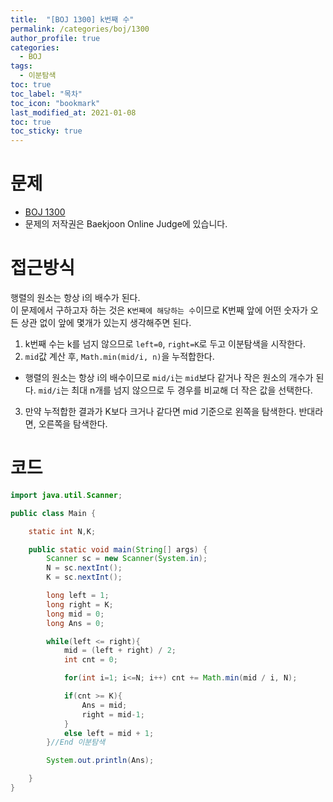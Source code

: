 ```yaml
---
title:  "[BOJ 1300] k번째 수"
permalink: /categories/boj/1300
author_profile: true
categories:
  - BOJ
tags:
  - 이분탐색
toc: true
toc_label: "목차"
toc_icon: "bookmark"
last_modified_at: 2021-01-08
toc: true
toc_sticky: true
---
```

# 문제
* [BOJ 1300](https://www.acmicpc.net/problem/1300)
* 문제의 저작권은 Baekjoon Online Judge에 있습니다.  

# 접근방식
행렬의 원소는 항상 i의 배수가 된다.   
이 문제에서 구하고자 하는 것은 `K번째에 해당하는 수`이므로 K번째 앞에 어떤 숫자가 오든 상관 없이 앞에 몇개가 있는지 생각해주면 된다.   

1. k번째 수는 k를 넘지 않으므로 `left=0`, `right=K`로 두고 이분탐색을 시작한다.   
2. `mid`값 계산 후, `Math.min(mid/i, n)`을 누적합한다.  
  *  행렬의 원소는 항상 i의 배수이므로 `mid/i`는 `mid`보다 같거나 작은 원소의 개수가 된다. `mid/i`는 최대 n개를 넘지 않으므로 두 경우를 비교해 더 작은 값을 선택한다.  
3. 만약 누적합한 결과가 K보다 크거나 같다면 mid 기준으로 왼쪽을 탐색한다. 반대라면, 오른쪽을 탐색한다.   



# 코드
```java
import java.util.Scanner;

public class Main {

    static int N,K;

    public static void main(String[] args) {
        Scanner sc = new Scanner(System.in);
        N = sc.nextInt();
        K = sc.nextInt();

        long left = 1;
        long right = K;
        long mid = 0;
        long Ans = 0;

        while(left <= right){
            mid = (left + right) / 2;
            int cnt = 0;

            for(int i=1; i<=N; i++) cnt += Math.min(mid / i, N);

            if(cnt >= K){
                Ans = mid;
                right = mid-1;
            }
            else left = mid + 1;
        }//End 이분탐색

        System.out.println(Ans);

    }
} 
```